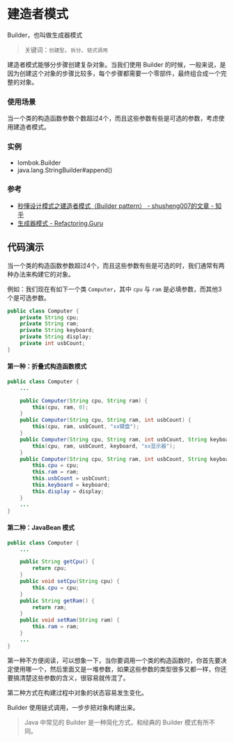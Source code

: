 # 建造者模式

Builder，也叫做生成器模式

> 关键词：`创建型`、`拆分`、`链式调用`

建造者模式能够分步骤创建复杂对象。当我们使用 Builder 的时候，一般来说，是因为创建这个对象的步骤比较多，每个步骤都需要一个零部件，最终组合成一个完整的对象。


### 使用场景

当一个类的构造函数参数个数超过4个，而且这些参数有些是可选的参数，考虑使用建造者模式。


### 实例

- lombok.Builder
- java.lang.StringBuilder#append()


### 参考

- [秒懂设计模式之建造者模式（Builder pattern） - shusheng007的文章 - 知乎](https://zhuanlan.zhihu.com/p/58093669)
- [生成器模式 - Refactoring.Guru](https://refactoringguru.cn/design-patterns/builder)


## 代码演示

当一个类的构造函数参数超过4个，而且这些参数有些是可选的时，我们通常有两种办法来构建它的对象。 

例如：我们现在有如下一个类 `Computer`，其中 `cpu` 与 `ram` 是必填参数，而其他3个是可选参数。

```java
public class Computer {
    private String cpu;
    private String ram;
    private String keyboard;
    private String display;
    private int usbCount;
}
```

#### 第一种：折叠式构造函数模式

```java
public class Computer {
    ...

    public Computer(String cpu, String ram) {
        this(cpu, ram, 0);
    }
    public Computer(String cpu, String ram, int usbCount) {
        this(cpu, ram, usbCount, "xx键盘");
    }
    public Computer(String cpu, String ram, int usbCount, String keyboard) {
        this(cpu, ram, usbCount, keyboard, "xx显示器");
    }
    public Computer(String cpu, String ram, int usbCount, String keyboard, String display) {
        this.cpu = cpu;
        this.ram = ram;
        this.usbCount = usbCount;
        this.keyboard = keyboard;
        this.display = display;
    }
    ...
}
```

#### 第二种：JavaBean 模式

```java
public class Computer {
    ...

    public String getCpu() {
        return cpu;
    }
    public void setCpu(String cpu) {
        this.cpu = cpu;
    }
    public String getRam() {
        return ram;
    }
    public void setRam(String ram) {
        this.ram = ram;
    }
    ...
}
```

第一种不方便阅读，可以想象一下，当你要调用一个类的构造函数时，你首先要决定使用哪一个，然后里面又是一堆参数，如果这些参数的类型很多又都一样，你还要搞清楚这些参数的含义，很容易就传混了。

第二种方式在构建过程中对象的状态容易发生变化。

Builder 使用链式调用，一步步把对象构建出来。

> Java 中常见的 Builder 是一种简化方式，和经典的 Builder 模式有所不同。